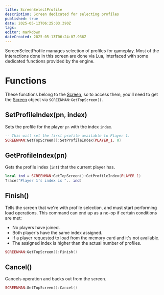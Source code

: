 ```yaml
---
title: ScreenSelectProfile
description: Screen dedicated for selecting profiles
published: true
date: 2025-05-13T06:25:03.390Z
tags: 
editor: markdown
dateCreated: 2025-05-13T06:24:07.936Z
---
```


ScreenSelectProfile manages selection of profiles for gameplay. Most of the interactions done in this screen are done via Lua, interfaced with some dedicated functions provided by the engine.

# Functions

These functions belong to the [Screen](/en/dev/screens/Screen), so to access them, you'll need to get the [Screen](/en/dev/screens/Screen) object via `SCREENMAN:GetTopScreen()`.

## SetProfileIndex(pn, index)

Sets the profile for the player `pn` with the index `index`.
```lua
-- This will set the first profile available to Player 1.
SCREENMAN:GetTopScreen():SetProfileIndex(PLAYER_1, 0)
```

## GetProfileIndex(pn)

Gets the profile index (`int`) that the current player has.

```lua
local ind = SCREENMAN:GetTopScreen():GetProfileIndex(PLAYER_1)
Trace("Player 1's index is ".. ind)
```

## Finish()

Tells the screen that we're with profile selection, and must start performing load operations. This command can end up as a no-op if certain conditions are met:

- No players have joined.
- Both player's have the same index assigned.
- If a player requested to load from the memory card and it's not available.
- The assigned index is higher than the actual number of profiles.

```lua
SCREENMAN:GetTopScreen():Finish()
```

## Cancel()

Cancels operation and backs out from the screen.
```lua
SCREENMAN:GetTopScreen():Cancel()
```